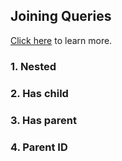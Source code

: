 ## Joining Queries
[Click here](https://www.elastic.co/guide/en/elasticsearch/reference/current/joining-queries.html) to learn more.

### 1. Nested
### 2. Has child
### 3. Has parent
### 4. Parent ID
